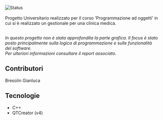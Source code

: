 <div align="left">
  <img src="https://img.shields.io/badge/status-completed-brightgreen" alt="Status">
</div>
<br>
Progetto Universitario realizzato per il corso 'Programmazione ad oggetti' in cui si è realizzato un gestionale per una clinica medica.
<br><br>

*In questo progetto non è stata approfondita la parte grafica. Il focus è stato posto principalmente sulla logica di programmazione e sulle funzionalità del software.*
<br>
*Per ulteriori informazioni consultare il report associato.*

## Contributori
Bresolin Gianluca

## Tecnologie
- C++
- QTCreator (v4)
